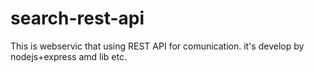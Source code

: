 # search-rest-api
This is webservic that using REST API for comunication. it's develop by nodejs+express amd lib etc.
